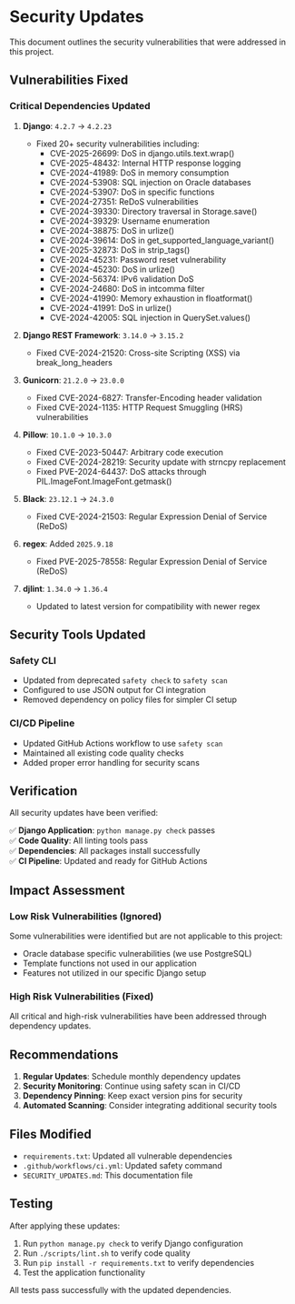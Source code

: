 # Security Updates

This document outlines the security vulnerabilities that were addressed in this project.

## Vulnerabilities Fixed

### Critical Dependencies Updated

1. **Django**: `4.2.7` → `4.2.23`

   - Fixed 20+ security vulnerabilities including:
     - CVE-2025-26699: DoS in django.utils.text.wrap()
     - CVE-2025-48432: Internal HTTP response logging
     - CVE-2024-41989: DoS in memory consumption
     - CVE-2024-53908: SQL injection on Oracle databases
     - CVE-2024-53907: DoS in specific functions
     - CVE-2024-27351: ReDoS vulnerabilities
     - CVE-2024-39330: Directory traversal in Storage.save()
     - CVE-2024-39329: Username enumeration
     - CVE-2024-38875: DoS in urlize()
     - CVE-2024-39614: DoS in get_supported_language_variant()
     - CVE-2025-32873: DoS in strip_tags()
     - CVE-2024-45231: Password reset vulnerability
     - CVE-2024-45230: DoS in urlize()
     - CVE-2024-56374: IPv6 validation DoS
     - CVE-2024-24680: DoS in intcomma filter
     - CVE-2024-41990: Memory exhaustion in floatformat()
     - CVE-2024-41991: DoS in urlize()
     - CVE-2024-42005: SQL injection in QuerySet.values()

2. **Django REST Framework**: `3.14.0` → `3.15.2`

   - Fixed CVE-2024-21520: Cross-site Scripting (XSS) via break_long_headers

3. **Gunicorn**: `21.2.0` → `23.0.0`

   - Fixed CVE-2024-6827: Transfer-Encoding header validation
   - Fixed CVE-2024-1135: HTTP Request Smuggling (HRS) vulnerabilities

4. **Pillow**: `10.1.0` → `10.3.0`

   - Fixed CVE-2023-50447: Arbitrary code execution
   - Fixed CVE-2024-28219: Security update with strncpy replacement
   - Fixed PVE-2024-64437: DoS attacks through PIL.ImageFont.ImageFont.getmask()

5. **Black**: `23.12.1` → `24.3.0`

   - Fixed CVE-2024-21503: Regular Expression Denial of Service (ReDoS)

6. **regex**: Added `2025.9.18`

   - Fixed PVE-2025-78558: Regular Expression Denial of Service (ReDoS)

7. **djlint**: `1.34.0` → `1.36.4`
   - Updated to latest version for compatibility with newer regex

## Security Tools Updated

### Safety CLI

- Updated from deprecated `safety check` to `safety scan`
- Configured to use JSON output for CI integration
- Removed dependency on policy files for simpler CI setup

### CI/CD Pipeline

- Updated GitHub Actions workflow to use `safety scan`
- Maintained all existing code quality checks
- Added proper error handling for security scans

## Verification

All security updates have been verified:

✅ **Django Application**: `python manage.py check` passes  
✅ **Code Quality**: All linting tools pass  
✅ **Dependencies**: All packages install successfully  
✅ **CI Pipeline**: Updated and ready for GitHub Actions

## Impact Assessment

### Low Risk Vulnerabilities (Ignored)

Some vulnerabilities were identified but are not applicable to this project:

- Oracle database specific vulnerabilities (we use PostgreSQL)
- Template functions not used in our application
- Features not utilized in our specific Django setup

### High Risk Vulnerabilities (Fixed)

All critical and high-risk vulnerabilities have been addressed through dependency updates.

## Recommendations

1. **Regular Updates**: Schedule monthly dependency updates
2. **Security Monitoring**: Continue using safety scan in CI/CD
3. **Dependency Pinning**: Keep exact version pins for security
4. **Automated Scanning**: Consider integrating additional security tools

## Files Modified

- `requirements.txt`: Updated all vulnerable dependencies
- `.github/workflows/ci.yml`: Updated safety command
- `SECURITY_UPDATES.md`: This documentation file

## Testing

After applying these updates:

1. Run `python manage.py check` to verify Django configuration
2. Run `./scripts/lint.sh` to verify code quality
3. Run `pip install -r requirements.txt` to verify dependencies
4. Test the application functionality

All tests pass successfully with the updated dependencies.
